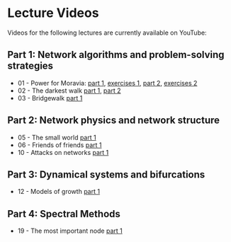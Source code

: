 # Lecture Videos 

Videos for the following lectures are currently available on YouTube:

## Part 1: Network algorithms and problem-solving strategies
- 01 - Power for Moravia: [part 1](https://youtu.be/AriHQz6x3uY),  [exercises 1](https://youtu.be/tF4vR87fKkE),  [part 2](https://youtu.be/8i2XsxU-VL4),  [exercises 2](https://youtu.be/tF4vR87fKkE)
- 02 - The darkest walk [part 1](https://youtu.be/LDKjs_t7oUk), [part 2](https://youtu.be/DHW25ry9oVQ)
- 03 - Bridgewalk [part 1](https://youtu.be/Mnaf2Y_ydq8) 

## Part 2: Network physics and network structure
- 05 - The small world [part 1](https://youtu.be/8Q5kUlGxe6g)
- 06 - Friends of friends [part 1](https://youtu.be/2X0Q8n2HHVs)
- 10 - Attacks on networks [part 1](https://youtu.be/5pAILvyFoNw)

## Part 3: Dynamical systems and bifurcations
- 12 - Models of growth [part 1](https://youtu.be/5pAILvyFoNw)

## Part 4: Spectral Methods
- 19 - The most important node [part 1](https://youtu.be/fD_H-3Ht1gc)

  

